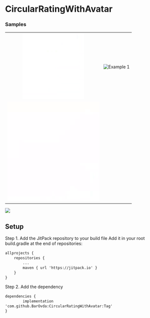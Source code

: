 # CircularRatingWithAvatar
### Samples
|   |   |
|:-:|:-:|
| <img  src="/sample1.gif" alt="Example 1" width="200" style="max-width:100%;"> | <img  src="/sample2.png" alt="Example 1" width="300" style="max-width:100%;"> |
| <img src="/sample3.gif" alt="Example 1" width="300" style="max-width:100%;"> | 



[![](https://jitpack.io/v/BarOvda/CircularRatingWithAvatar.svg)](https://jitpack.io/#BarOvda/CircularRatingWithAvatar/1.0)

## Setup

Step 1. Add the JitPack repository to your build file
Add it in your root build.gradle at the end of repositories:

	allprojects {
		repositories {
			...
			maven { url 'https://jitpack.io' }
		}
	}
Step 2. Add the dependency

	dependencies {
	        implementation 'com.github.BarOvda:CircularRatingWithAvatar:Tag'
	}
